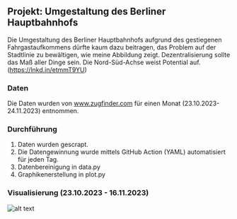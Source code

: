 ## Projekt: Umgestaltung des Berliner Hauptbahnhofs

Die Umgestaltung des Berliner Hauptbahnhofs aufgrund des gestiegenen Fahrgastaufkommens dürfte kaum dazu beitragen, das Problem auf der Stadtlinie zu bewältigen, wie meine Abbildung zeigt. Dezentralisierung sollte das Maß aller Dinge sein. Die Nord-Süd-Achse weist Potential auf.
(https://lnkd.in/etmmT9YU)

### Daten
Die Daten wurden von www.zugfinder.com für einen Monat (23.10.2023-24.11.2023) entnommen.

### Durchführung
1. Daten wurden gescrapt.
2. Die Datengewinnung wurde mittels GitHub Action (YAML) automatisiert für jeden Tag.
3. Datenbereinigung in data.py
4. Graphikenerstellung in plot.py

### Visualisierung (23.10.2023 - 16.11.2023)
![alt text](https://github.com/JeanneDuPre/db_delay_zugfinder/blob/main/images/abfertigungszeiten_berliner_bahnh%C3%B6fe_DB.gif)
